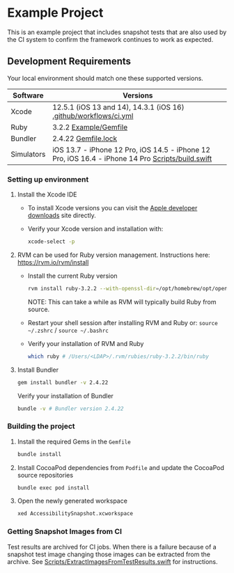 # Example Project

This is an example project that includes snapshot tests that are also used by the CI system to confirm the framework continues to work as expected.

## Development Requirements

Your local environment should match one these supported versions.

| Software | Versions |
| --- | --- |
| Xcode | 12.5.1 (iOS 13 and 14), 14.3.1 (iOS 16) [.github/workflows/ci.yml](https://github.com/cashapp/AccessibilitySnapshot/blob/master/.github/workflows/ci.yml) |
| Ruby | 3.2.2 [Example/Gemfile](https://github.com/cashapp/AccessibilitySnapshot/blob/master/Example/Gemfile) |
| Bundler | 2.4.22 [Gemfile.lock](https://github.com/cashapp/AccessibilitySnapshot/blob/master/Gemfile.lock) |
| Simulators | iOS 13.7 - iPhone 12 Pro, iOS 14.5 - iPhone 12 Pro, iOS 16.4 - iPhone 14 Pro [Scripts/build.swift](https://github.com/cashapp/AccessibilitySnapshot/blob/master/Scripts/build.swift) |

### Setting up environment

1. Install the Xcode IDE

   - To install Xcode versions you can visit the [Apple developer downloads](https://developer.apple.com/download/all/) site directly.
   - Verify your Xcode version and installation with:

     ```sh
     xcode-select -p
     ```

1. RVM can be used for Ruby version management. Instructions here: https://rvm.io/rvm/install

   - Install the current Ruby version

     ```sh
     rvm install ruby-3.2.2 --with-openssl-dir=/opt/homebrew/opt/openssl@3
     ```

     NOTE: This can take a while as RVM will typically build Ruby from source.

   - Restart your shell session after installing RVM and Ruby or: `source ~/.zshrc` / `source ~/.bashrc`

   - Verify your installation of RVM and Ruby

     ```sh
     which ruby # /Users/<LDAP>/.rvm/rubies/ruby-3.2.2/bin/ruby
     ```

1. Install Bundler

     ```sh
     gem install bundler -v 2.4.22
     ```

    Verify your installation of Bundler

     ```sh
     bundle -v # Bundler version 2.4.22
     ```

### Building the project

1. Install the required Gems in the `Gemfile`

    ```sh
    bundle install
    ```

1. Install CocoaPod dependencies from `Podfile` and update the CocoaPod source repositories

   ```sh
   bundle exec pod install
   ```

1. Open the newly generated workspace

   ```sh
   xed AccessibilitySnapshot.xcworkspace
   ```

### Getting Snapshot Images from CI

Test results are archived for CI jobs. When there is a failure because of a snapshot test image changing those images can be extracted from the archive. See [Scripts/ExtractImagesFromTestResults.swift](https://github.com/cashapp/AccessibilitySnapshot/blob/master/Scripts/ExtractImagesFromTestResults.swift) for instructions.
